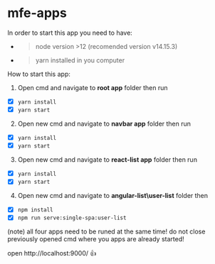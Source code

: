 # mfe-apps

In order to start this app you need to have:  
- > node version >12 (recomended version v14.15.3) 
- > yarn installed in you computer

How to start this app:

1. Open cmd and navigate to **root app** folder then run
  - [x] `yarn install`
  - [x] `yarn start`
2. Open new cmd and navigate to **navbar app** folder then run
  - [x] `yarn install`
  - [x] `yarn start`
3. Open new cmd and navigate to **react-list app** folder then run
  - [x] `yarn install`
  - [x] `yarn start`
4. Open new cmd and navigate to **angular-list\user-list** folder then
  - [x] `npm install` 
  - [x] `npm run serve:single-spa:user-list`
  
 (note) all four apps need to be runed at the same time! do not close previously opened cmd where you apps are already started!
 
 open http://localhost:9000/ :+1:

